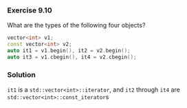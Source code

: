 ### Exercise 9.10

What are the types of the following four objects?

```cpp
vector<int> v1;
const vector<int> v2;
auto it1 = v1.begin(), it2 = v2.begin();
auto it3 = v1.cbegin(), it4 = v2.cbegin();
```

### Solution

`it1` is a `std::vector<int>::iterator`, and `it2` through `it4` are
`std::vector<int>::const_iterator`s
